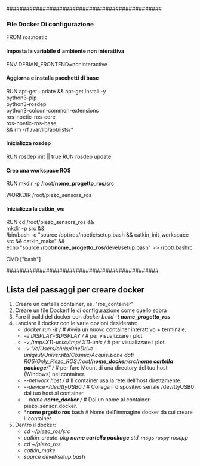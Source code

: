 ###############################################
### File Docker Di configurazione

FROM ros:noetic

#### Imposta la variabile d'ambiente non interattiva
ENV DEBIAN_FRONTEND=noninteractive

#### Aggiorna e installa pacchetti di base
RUN apt-get update && apt-get install -y \
    python3-pip \
    python3-rosdep \
    python3-colcon-common-extensions \
    ros-noetic-ros-core \
    ros-noetic-ros-base \
    && rm -rf /var/lib/apt/lists/*

#### Inizializza rosdep
RUN rosdep init || true
RUN rosdep update

#### Crea una workspace ROS
RUN mkdir -p /root/**nome_progetto_ros**/src

WORKDIR /root/piezo_sensors_ros

#### Inizializza la catkin_ws
RUN cd /root/piezo_sensors_ros && \
    mkdir -p src && \
    /bin/bash -c "source /opt/ros/noetic/setup.bash && catkin_init_workspace src && catkin_make" && \
    echo "source /root/**nome_progetto_ros**/devel/setup.bash" >> /root/.bashrc


CMD ["bash"]

##############################################

## Lista dei passaggi per creare docker
1. Creare un cartella container, es. "ros_container"
2. Creare un file Dockerfile di configurazione come quello sopra
3. Fare il build del docker con *docker build -t **nome_progetto_ros***
4. Lanciare il docker con le varie opzioni desiderate:
   * *docker run -it  /* # Avvia un nuovo container interattivo + terminale.
   * *-e DISPLAY=$DISPLAY /*  # per visualizzare i plot.
   * *-v /tmp/.X11-unix:/tmp/.X11-unix /* # per visualizzare i plot.
   * *-v "/c/Users/chris/OneDrive - unige.it/Università/Cosmic/Acquisizione dati ROS/Only_Piezo_ROS:/root/**nome_docker**/src/**nome cartella package**/" /*   # per fare Mount di una directory del tuo host (Windows) nel container.
   * *--network host /*  # Il container usa la rete dell’host direttamente.
   * *--device=/dev/ttyUSB0 /*  # Collega il dispositivo seriale /dev/ttyUSB0 dal tuo host al container.
   * *--name **nome_docker** /*  # Dai un nome al container: piezo_sensor_docker.
   * ***nome prgetto ros** bash  # Nome dell'immagine docker da cui creare il container
5. Dentro il docker:
   * *cd ~/piezo_ros/src*
   * *catkin_create_pkg **nome cartella package** std_msgs rospy roscpp*
   * *cd ~/piezo_ros*
   * *catkin_make*
   * *source devel/setup.bash*



